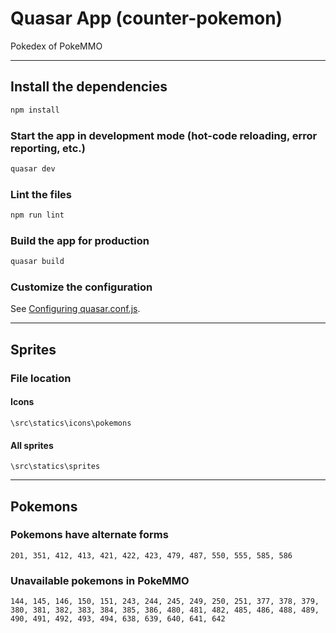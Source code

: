 # Quasar App (counter-pokemon)

Pokedex of PokeMMO

---
## Install the dependencies
```bash
npm install
```

### Start the app in development mode (hot-code reloading, error reporting, etc.)
```bash
quasar dev
```

### Lint the files
```bash
npm run lint
```

### Build the app for production
```bash
quasar build
```

### Customize the configuration
See [Configuring quasar.conf.js](https://quasar.dev/quasar-cli/quasar-conf-js).

---
## Sprites
### File location  
#### Icons
```
\src\statics\icons\pokemons
```
#### All sprites
```
\src\statics\sprites
```
---
## Pokemons
### Pokemons have alternate forms
```
201, 351, 412, 413, 421, 422, 423, 479, 487, 550, 555, 585, 586
```

### Unavailable pokemons in PokeMMO
```
144, 145, 146, 150, 151, 243, 244, 245, 249, 250, 251, 377, 378, 379, 380, 381, 382, 383, 384, 385, 386, 480, 481, 482, 485, 486, 488, 489, 490, 491, 492, 493, 494, 638, 639, 640, 641, 642
```
